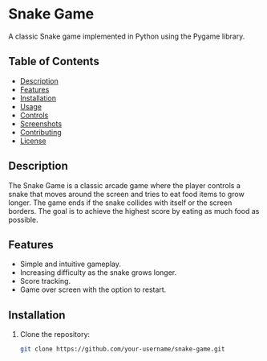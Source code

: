# Snake Game

A classic Snake game implemented in Python using the Pygame library.

## Table of Contents

- [Description](#description)
- [Features](#features)
- [Installation](#installation)
- [Usage](#usage)
- [Controls](#controls)
- [Screenshots](#screenshots)
- [Contributing](#contributing)
- [License](#license)

## Description

The Snake Game is a classic arcade game where the player controls a snake that moves around the screen and tries to eat food items to grow longer. The game ends if the snake collides with itself or the screen borders. The goal is to achieve the highest score by eating as much food as possible.

## Features

- Simple and intuitive gameplay.
- Increasing difficulty as the snake grows longer.
- Score tracking.
- Game over screen with the option to restart.

## Installation

1. Clone the repository:

   ```bash
   git clone https://github.com/your-username/snake-game.git
